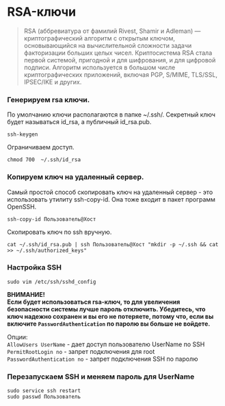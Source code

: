 RSA-ключи
=========
> RSA (аббревиатура от фамилий Rivest, Shamir и Adleman) — криптографический алгоритм с открытым ключом, основывающийся на вычислительной сложности задачи факторизации больших целых чисел. Криптосистема RSA стала первой системой, пригодной и для шифрования, и для цифровой подписи. Алгоритм используется в большом числе криптографических приложений, включая PGP, S/MIME, TLS/SSL, IPSEC/IKE и других.

### Генерируем rsa ключи.
По умолчанию ключи располагаются в папке ~/.ssh/. Секретный ключ будет называться id_rsa, а публичный id_rsa.pub.

    ssh-keygen
    
Ограничиваем доступ.
    
    chmod 700  ~/.ssh/id_rsa
    
### Копируем ключ на удаленный сервер.
Самый простой способ скопировать ключ на удаленный сервер - это использовать утилиту ssh-copy-id. Она тоже входит в пакет программ OpenSSH. 

    ssh-copy-id Пользователь@Хост
    
Скопировать ключ по ssh вручную.

    cat ~/.ssh/id_rsa.pub | ssh Пользователь@Хост "mkdir -p ~/.ssh && cat >> ~/.ssh/authorized_keys"
    
### Настройка SSH
    
    sudo vim /etc/ssh/sshd_config
    
**ВНИМАНИЕ!** <br/>
__Если будет использоваться rsa-ключ, то для увеличения безопасности системы лучше пароль отключить. Убедитесь, что ключ надежно сохранен и вы его не потеряете, потому что, если вы включите `PasswordAuthentication` по паролю вы больше не войдете.__

Опции: <br/>
`AllowUsers UserName` - дает доступ пользователю UserName по SSH <br/>
`PermitRootLogin no` - запрет подключения для root <br/>
`PasswordAuthentication no` - запрет подключения SSH по паролю

### Перезапускаем SSH и меняем пароль для UserName
    sudo service ssh restart
    sudo passwd Пользователь
